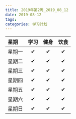 ```yaml
---
title: 2019年第2周_2019_08_12
date: 2019-08-12
tags:
categories: 学习计划
---
```


<!-- 星期|码砖总结|阅读|英语学习|健身|杂类学习|总结-->
<!--:-----------|:------------|:--------|:---------|:---------|:---------|:----------->
<!--星期一| | | |✔| | |-->
<!--星期二| | | | | | |-->
<!--星期三| | | | | | |-->
<!--星期四| | | | | | |-->
<!--星期五| | | | | | |-->
<!--星期六| | | | | | |-->
<!--星期日| | | | | | |-->
<!--总计| | | | | | |-->
<!-- 个人好. 嗯,可能也就只有你吧~ -->
星期|学习|健身|饮食
:----|:----------:|:----------:|:----------:
星期一|✔|✔|✔| 
星期二|✔|✔|✔| 
星期三|✔|✔|✔| 
星期四|✔|✔|✔| 
星期五|✔|✔|✔| 
星期六|✔|✔|✔| 
星期日|✔|✔|✔| 
<!--# <center>倒计时62天,领取㊙️奖励</center>-->


<!--![](../images/head.png)-->
<!--<img src="../images/head.png" width = 20% height = 20% />-->

<!--<img src="../images/tangyuan.png" width = 20% height = 20% />-->

